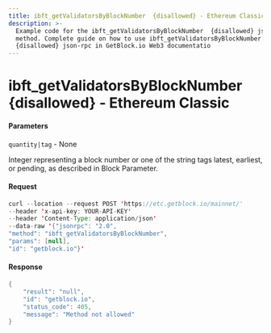 ```yaml
---
title: ibft_getValidatorsByBlockNumber  {disallowed} - Ethereum Classic
description: >-
  Example code for the ibft_getValidatorsByBlockNumber  {disallowed} json-rpc
  method. Сomplete guide on how to use ibft_getValidatorsByBlockNumber 
  {disallowed} json-rpc in GetBlock.io Web3 documentatio
---
```


# ibft\_getValidatorsByBlockNumber  {disallowed} - Ethereum Classic

#### Parameters

`quantity|tag` - None

Integer representing a block number or one of the string tags latest, earliest, or pending, as described in Block Parameter.

#### Request

```java
curl --location --request POST 'https://etc.getblock.io/mainnet/' 
--header 'x-api-key: YOUR-API-KEY' 
--header 'Content-Type: application/json' 
--data-raw '{"jsonrpc": "2.0",
"method": "ibft_getValidatorsByBlockNumber",
"params": [null],
"id": "getblock.io"}'
```

#### Response

```java
{
    "result": "null",
    "id": "getblock.io",
    "status_code": 405,
    "message": "Method not allowed"
}
```
